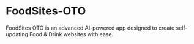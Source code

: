 # FoodSites-OTO
FoodSites OTO is an advanced AI-powered app designed to create self-updating Food &amp; Drink websites with ease.
